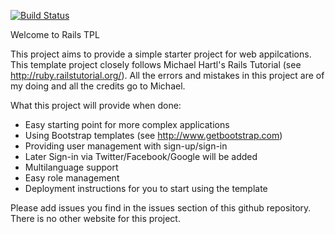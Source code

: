 [![Build Status](https://travis-ci.org/steviee/railstpl.png?branch=master)](https://travis-ci.org/steviee/railstpl)

Welcome to Rails TPL

This project aims to provide a simple starter project for web appilcations. This template project closely follows Michael Hartl's Rails Tutorial (see http://ruby.railstutorial.org/).
All the errors and mistakes in this project are of my doing and all the credits go to Michael.

What this project will provide when done:

* Easy starting point for more complex applications
* Using Bootstrap templates (see http://www.getbootstrap.com)
* Providing user management with sign-up/sign-in
* Later Sign-in via Twitter/Facebook/Google will be added
* Multilanguage support
* Easy role management
* Deployment instructions for you to start using the template

Please add issues you find in the issues section of this github repository. There is no other website for this project.
